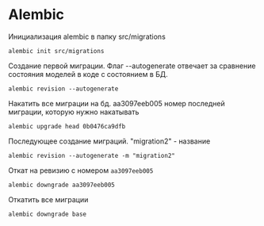 # Alembic

Инициализация alembic в папку src/migrations

```
alembic init src/migrations 
```

Создание первой миграции. Флаг --autogenerate отвечает за сравнение состояния моделей в коде с состоянием в БД.

```
alembic revision --autogenerate
```

Накатить все миграции на бд. aa3097eeb005 номер последней миграции, которую нужно накатывать

```
alembic upgrade head 0b0476ca9dfb
```

Последующее создание миграций. "migration2" - название

```
alembic revision --autogenerate -m "migration2"
```

Откат на ревизию с номером `aa3097eeb005`

```
alembic downgrade aa3097eeb005
```

Откатить все миграции

```
alembic downgrade base
```
